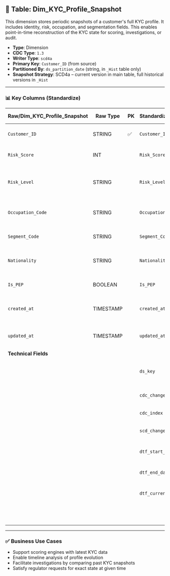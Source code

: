 ## 📜 Table: Dim_KYC_Profile_Snapshot

This dimension stores periodic snapshots of a customer's full KYC profile. It includes identity, risk, occupation, and segmentation fields. This enables point-in-time reconstruction of the KYC state for scoring, investigations, or audit.

- **Type**: Dimension  
- **CDC Type**: `1.3`  
- **Writer Type**: `scd4a`  
- **Primary Key**: `Customer_ID` (from source)  
- **Partitioned By**: `ds_partition_date` (string, in `_Hist` table only)  
- **Snapshot Strategy**: SCD4a – current version in main table, full historical versions in `_Hist`

---

### 📊 Key Columns (Standardize)

| Raw/Dim_KYC_Profile_Snapshot | Raw Type  | PK  | Standardized/Dim_KYC_Profile_Snapshot | Standardized Type | Standardized/Dim_KYC_Profile_Snapshot_Hist | Description                                               | Value of Technical Field       | Note                            |
|------------------------------|-----------|-----|----------------------------------------|--------------------|---------------------------------------------|-----------------------------------------------------------|-------------------------------|---------------------------------|
| `Customer_ID`               | STRING    | ✅  | `Customer_ID`                          | STRING             | `Customer_ID`                                | Unique customer identifier                                 |                               | FK to `Dim_Customer`            |
| `Risk_Score`                | INT       |     | `Risk_Score`                           | INT                | `Risk_Score`                                 | Calculated KYC risk score                                 |                               | Derived from rules              |
| `Risk_Level`                | STRING    |     | `Risk_Level`                           | STRING             | `Risk_Level`                                 | Risk category (Low, Medium, High)                         |                               | Enum                            |
| `Occupation_Code`           | STRING    |     | `Occupation_Code`                      | STRING             | `Occupation_Code`                            | Customer's job or industry code                           |                               | FK to `Dim_Industry`            |
| `Segment_Code`              | STRING    |     | `Segment_Code`                         | STRING             | `Segment_Code`                               | Customer segmentation category                            |                               | FK to segmentation dimension    |
| `Nationality`               | STRING    |     | `Nationality`                          | STRING             | `Nationality`                                | ISO or internal nationality code                          |                               | FK to `Dim_Country`             |
| `Is_PEP`                    | BOOLEAN   |     | `Is_PEP`                               | BOOLEAN            | `Is_PEP`                                     | Politically Exposed Person flag                          |                               | High-risk indicator             |
| `created_at`                | TIMESTAMP |     | `created_at`                           | TIMESTAMP          | `created_at`                                 | When this snapshot was created in the source             | From source                   |                                 |
| `updated_at`                | TIMESTAMP |     | `updated_at`                           | TIMESTAMP          | `updated_at`                                 | When this snapshot was last updated                      | From source                   |                                 |
| **Technical Fields**        |           |     |                                        |                    |                                             |                                                           |                               |                                 |
|                              |           |     | `ds_key`                               | STRING             | `ds_key`                                     | Surrogate key in standardized zone                       | `Customer_ID`                | Used as PK                      |
|                              |           |     | `cdc_change_type`                      | STRING             | `cdc_change_type`                            | CDC operation type                                      | `'cdc_insert'`/`'cdc_update'`| From CDC layer                  |
|                              |           |     | `cdc_index`                            | INT                | `cdc_index`                                  | Current record flag                                     | 1 = current                  | Used in `scd4a` filter logic    |
|                              |           |     | `scd_change_timestamp`                 | TIMESTAMP          | `scd_change_timestamp`                       | Timestamp of change processing                          | `updated_at` or job time     | Required                        |
|                              |           |     | `dtf_start_date`                       | DATE               | `dtf_start_date`                             | Start of validity period                               | From `updated_at` or job time|                                 |
|                              |           |     | `dtf_end_date`                         | DATE               | `dtf_end_date`                               | End of validity period                                 | NULL if current              |                                 |
|                              |           |     | `dtf_current_flag`                     | BOOLEAN            | `dtf_current_flag`                           | Whether this record is the latest                      | TRUE/FALSE                   |                                 |
|                              |           |     |                    | STRING             | `ds_partition_date`                          | Partition column for `_Hist` table                      | Job date (`yyyy-MM-dd`)      | Only in `_Hist`                |

---

### ✅ Business Use Cases

- Support scoring engines with latest KYC data  
- Enable timeline analysis of profile evolution  
- Facilitate investigations by comparing past KYC snapshots  
- Satisfy regulator requests for exact state at given time  